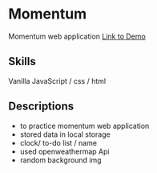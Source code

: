 # Momentum
Momentum web application
[Link to Demo](https://edennyk.github.io/momentum/)
## Skills
Vanilla JavaScript / css / html
## Descriptions
- to practice momentum web application
- stored data in local storage
- clock/ to-do list / name
- used openweathermap Api
- random background img
